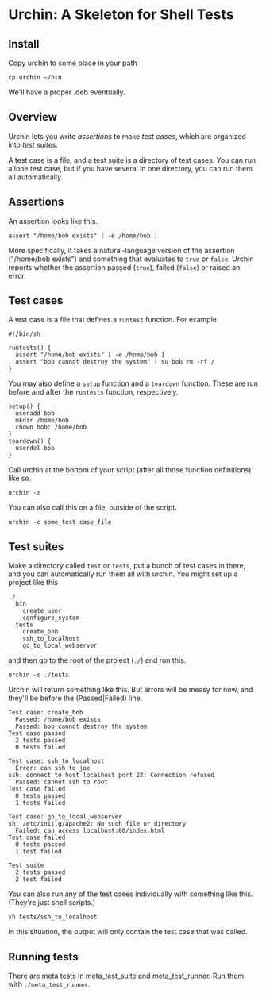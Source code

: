 Urchin: A Skeleton for Shell Tests
=====

## Install

Copy urchin to some place in your path

    cp urchin ~/bin

We'll have a proper .deb eventually.

## Overview

Urchin lets you write *assertions* to make *test cases*, which are
organized into *test suites*.

A test case is a file, and a test suite is a directory of test cases.
You can run a lone test case, but if you have several in one directory,
you can run them all automatically.

## Assertions

An assertion looks like this.

    assert "/home/bob exists" [ -e /home/bob ]

More specifically, it takes a natural-language version of the
assertion ("/home/bob exists") and something that evaluates to
`true` or `false`. Urchin reports whether the assertion passed
(`true`), failed (`false`) or raised an error.

## Test cases

A test case is a file that defines a `runtest` function. For example

    #!/bin/sh

    runtests() {
      assert "/home/bob exists" [ -e /home/bob ]
      assert "bob cannot destroy the system" ! su bob rm -rf / 
    }

You may also define a `setup` function and a `teardown` function.
These are run before and after the `runtests` function, respectively.

    setup() {
      useradd bob
      mkdir /home/bob
      chown bob: /home/bob
    }
    teardown() {
      userdel bob
    }

Call urchin at the bottom of your script (after all those function
definitions) like so.

    urchin -z

You can also call this on a file, outside of the script.

    urchin -c some_test_case_file

## Test suites

Make a directory called `test` or `tests`, put a bunch of test cases
in there, and you can automatically run them all with urchin. You might
set up a project like this

    ./
      bin
        create_user
        configure_system
      tests
        create_bob
        ssh_to_localhost
        go_to_local_webserver

and then go to the root of the project (`./`) and run this.

    urchin -s ./tests 

Urchin will return something like this. But errors will be
messy for now, and they'll be before the (Passed|Failed) line.

    Test case: create_bob
      Passed: /home/bob exists
      Passed: bob cannot destroy the system
    Test case passed
      2 tests passed
      0 tests failed

    Test case: ssh_to_localhost
      Error: can ssh to joe
    ssh: connect to host localhost port 22: Connection refused
      Passed: cannot ssh to root
    Test case failed 
      0 tests passed
      1 tests failed

    Test case: go_to_local_webserver
    sh: /etc/init.g/apache2: No such file or directory
      Failed: can access localhost:80/index.html
    Test case failed 
      0 tests passed
      1 test failed

    Test suite
      2 tests passed
      2 test failed

You can also run any of the test cases individually with
something like this. (They're just shell scripts.)

    sh tests/ssh_to_localhost

In this situation, the output will only contain the
test case that was called.

## Running tests

There are meta tests in meta_test_suite and meta_test_runner.
Run them with `./meta_test_runner`.

